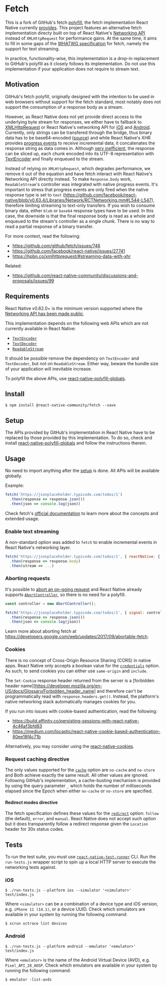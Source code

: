 # Fetch

This is a fork of GitHub's fetch [polyfill](https://github.com/github/fetch), the fetch implementation React Native currently [provides](https://github.com/facebook/react-native/blob/master/Libraries/Network/fetch.js). This project features an alternative fetch implementation directy built on top of React Native's [Networking API](https://github.com/facebook/react-native/tree/master/Libraries/Network) instead of `XMLHttpRequest` for performance gains. At the same time, it aims to fill in some gaps of the [WHATWG specification](https://developer.mozilla.org/en-US/docs/Web/API/Fetch_API) for fetch, namely the support for text streaming.

In practice, functionality-wise, this implementation is a drop-in replacement to GitHub's polyfill as it closely follows its implementation. Do not use this implementation if your application does not require to stream text.
## Motivation

GitHub's fetch polyfill, originally designed with the intention to be used in web browsers without support for the fetch standard, most notably does not support the consumption of a response body as a stream.

However, as React Native does not yet provide direct access to the underlying byte stream for responses, we either have to fallback to [XMLHttpRequest](https://developer.mozilla.org/en-US/docs/Web/API/XMLHttpRequest) or React Native's networking API for [iOS](https://github.com/facebook/react-native/blob/v0.63.4/Libraries/Network/RCTNetworking.ios.js) and [Android](https://github.com/facebook/react-native/blob/v0.63.4/Libraries/Network/RCTNetworking.android.js). Currently, only strings can be transfered through the bridge, thus binary data has to be base64-encoded ([source](https://github.com/react-native-community/discussions-and-proposals/issues/107)) and while React Native's XHR provides [progress events](https://developer.mozilla.org/en-US/docs/Web/API/XMLHttpRequest/progress_event) to receive incremental data, it concatenates the response string as data comes in. Although [very inefficient](https://github.com/jonnyreeves/fetch-readablestream/blob/cabccb98788a0141b001e6e775fc7fce87c62081/src/defaultTransportFactory.js#L33), the response can be sliced up, each chunk encoded into its UTF-8 representation with [TextEncoder](https://developer.mozilla.org/en-US/docs/Web/API/TextEncoder) and finally enqueued to the stream.

Instead of relying on `XMLHttpRequest`, which degrades performance, we remove it out of the equation and have fetch interact with React Native's Networking API directly instead. To make `Response.body` work, `ReadableStream`'s controller was integrated with native progress events. It's important to stress that progress events are only fired when the native response type is set to `text` (https://github.com/facebook/react-native/blob/v0.63.4/Libraries/Network/RCTNetworking.mm#L544-L547), therefore limiting streaming to text-only transfers. If you wish to consume binary data, either `blob` or `base64` response types have to be used. In this case, the downside is that the final response body is read as a whole and enqueued to the stream's controller as a single chunk. There is no way to read a partial response of a binary transfer.

For more context, read the following:
- https://github.com/github/fetch/issues/746
- https://github.com/facebook/react-native/issues/27741
- https://hpbn.co/xmlhttprequest/#streaming-data-with-xhr

Related:
- https://github.com/react-native-community/discussions-and-proposals/issues/99

## Requirements

React Native v0.62.0+ is the minimum version supported where the [Networking API has been made public](https://github.com/facebook/react-native/commit/42ee5ec93425c95dee6125a6ff6864ec647636aa).

This implementation depends on the following web APIs which are not currently available in React Native:

- [`TextEncoder`](https://developer.mozilla.org/en-US/docs/Web/API/TextEncoder/TextEncoder) 
- [`TextDecoder`](https://developer.mozilla.org/en-US/docs/Web/API/TextEncoder/TextDecoder)
- [`ReadableStream`](https://developer.mozilla.org/en-US/docs/Web/API/ReadableStream)

It should be possible remove the dependency on `TextEncoder` and `TextDecoder`, but not on `ReadableStream`. Either way, beware the bundle size of your application will inevitable increase.

To polyfill the above APIs, use [react-native-polyfill-globals](https://github.com/acostalima/react-native-polyfill-globals).

## Install

```
$ npm install @react-native-community/fetch --save
```

## Setup

The APIs provided by GitHub's implementation in React Native  have to be replaced by those provided by this implementation. To do so, check and install [react-native-polyfill-globals](https://github.com/acostalima/react-native-polyfill-globals) and follow the instructions therein.

## Usage

No need to import anything after the [setup](#setup) is done. All APIs will be available globally.

Example:

```js
fetch('https://jsonplaceholder.typicode.com/todos/1')
  .then(response => response.json())
  .then(json => console.log(json))
```

Check fetch's [official documentation](https://developer.mozilla.org/en-US/docs/Web/API/Fetch_API) to learn more about the concepts and extended usage.

### Enable text streaming

A non-standard option was added to `fetch` to enable incremental events in React Native's networking layer.

```js
fetch('https://jsonplaceholder.typicode.com/todos/1', { reactNative: { textStreaming: true } })
  .then(response => response.body)
  .then(stream => ...)
```
### Aborting requests

It's possible to [abort an on-going request](https://developers.google.com/web/updates/2017/09/abortable-fetch) and React Native already supports [`AbortController`](https://developer.mozilla.org/en-US/docs/Web/API/AbortController), so there is no need for a polyfill.

```js
const controller = new AbortController();

fetch('https://jsonplaceholder.typicode.com/todos/1', { signal: controller.signal })
  .then(response => response.json())
  .then(json => console.log(json))
```

Learn more about aborting fetch at https://developers.google.com/web/updates/2017/09/abortable-fetch.

### Cookies

There is no concept of Cross-Origin Resource Sharing (CORS) in native apps. React Native only accepts a boolean value for the [`credentials`](https://developer.mozilla.org/en-US/docs/Web/API/Request/credentials) option. As such, to send cookies you can either use `same-origin` and `include`.

The `Set-Cookie` response header returned from the server is a [forbidden header name][https://developer.mozilla.org/en-US/docs/Glossary/Forbidden_header_name] and therefore can't be programmatically read with `response.headers.get()`. Instead, the platform's native networking stack automatically manages cookies for you.

If you run into issues with cookie-based authentication, read the following:
- https://build.affinity.co/persisting-sessions-with-react-native-4c46af3bfd83
- https://medium.com/locastic/react-native-cookie-based-authentication-80ee18f4c71b

Alternatively, you may consider using the [react-native-cookies](https://github.com/react-native-cookies/cookies).

### Request caching directive

The only values supported for the [`cache`](https://developer.mozilla.org/en-US/docs/Web/API/Request/cache) option are `no-cache` and `no-store` and Both achieve exactly the same result. All other values are ignored. Following GitHub's implementation, a cache-busting mechanism is provided by using the query parameter `_` which holds the number of milliseconds elapsed since the Epoch when either `no-cache` or `no-store` are specified.

#### Redirect modes directive

The fetch specification defines these values for the [`redirect`](https://developer.mozilla.org/en-US/docs/Web/API/Request/redirect) option: `follow` (the default), `error`, and `manual`. React Native does not accept such option but it does transparently follow a redirect response given the `Location` header for 30x status codes.

## Tests

To run the test suite, you must use [`react-native-test-runner`](https://github.com/acostalima/react-native-test-runner) CLI. Run the `run-tests.js` wrapper script to spin up a local HTTP server to execute the networking tests against.

### iOS

```
$ ./run-tests.js --platform ios --simulator '<simulator>' test/index.js 
```

Where `<simulator>` can be a combination of a device type and iOS version, e.g. `iPhone 11 (14.1)`, or a device UUID.
Check which simulators are available in your system by running the following command:

```
$ xcrun xctrace list devices
```

### Android

```
$ ./run-tests.js --platform android --emulator '<emulator>' test/index.js 
```

Where `<emulator>` is the name of the Android Virtual Device (AVD), e.g. `Pixel_API_28_AOSP`.
Check which emulators are available in your system by running the following command:

```
$ emulator -list-avds
```

